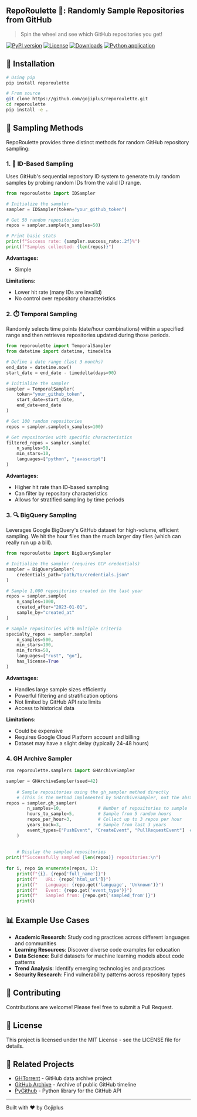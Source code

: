 ## RepoRoulette 🎲: Randomly Sample Repositories from GitHub

> Spin the wheel and see which GitHub repositories you get!

[![PyPI version](https://img.shields.io/pypi/v/reporoulette.svg)](https://pypi.org/project/reporoulette/)
[![License](https://img.shields.io/pypi/l/reporoulette.svg)](https://pypi.org/project/reporoulette/)
[![Downloads](https://static.pepy.tech/badge/reporoulette)](https://pepy.tech/project/reporoulette)
[![Python application](https://github.com/gojiplus/reporoulette/actions/workflows/python-app.yml/badge.svg)](https://github.com/gojiplus/reporoulette/actions/workflows/python-app.yml)

## 🚀 Installation

```bash
# Using pip
pip install reporoulette

# From source
git clone https://github.com/gojiplus/reporoulette.git
cd reporoulette
pip install -e .
```

## 📖 Sampling Methods

RepoRoulette provides three distinct methods for random GitHub repository sampling:

### 1. 🎯 ID-Based Sampling

Uses GitHub's sequential repository ID system to generate truly random samples by probing random IDs from the valid ID range.

```python
from reporoulette import IDSampler

# Initialize the sampler
sampler = IDSampler(token="your_github_token")

# Get 50 random repositories
repos = sampler.sample(n_samples=50)

# Print basic stats
print(f"Success rate: {sampler.success_rate:.2f}%")
print(f"Samples collected: {len(repos)}")
```

**Advantages:**
- Simple

**Limitations:**
- Lower hit rate (many IDs are invalid)
- No control over repository characteristics

### 2. ⏱️ Temporal Sampling

Randomly selects time points (date/hour combinations) within a specified range and then retrieves repositories updated during those periods.

```python
from reporoulette import TemporalSampler
from datetime import datetime, timedelta

# Define a date range (last 3 months)
end_date = datetime.now()
start_date = end_date - timedelta(days=90)

# Initialize the sampler
sampler = TemporalSampler(
    token="your_github_token",
    start_date=start_date,
    end_date=end_date
)

# Get 100 random repositories
repos = sampler.sample(n_samples=100)

# Get repositories with specific characteristics
filtered_repos = sampler.sample(
    n_samples=50,
    min_stars=10,
    languages=["python", "javascript"]
)
```

**Advantages:**
- Higher hit rate than ID-based sampling
- Can filter by repository characteristics
- Allows for stratified sampling by time periods

### 3. 🔍 BigQuery Sampling

Leverages Google BigQuery's GitHub dataset for high-volume, efficient sampling. We hit the hour files than the much larger day files (which can really run up a bill).

```python
from reporoulette import BigQuerySampler

# Initialize the sampler (requires GCP credentials)
sampler = BigQuerySampler(
    credentials_path="path/to/credentials.json"
)

# Sample 1,000 repositories created in the last year
repos = sampler.sample(
    n_samples=1000,
    created_after="2023-01-01",
    sample_by="created_at"
)

# Sample repositories with multiple criteria
specialty_repos = sampler.sample(
    n_samples=500,
    min_stars=100,
    min_forks=50,
    languages=["rust", "go"],
    has_license=True
)
```

**Advantages:**
- Handles large sample sizes efficiently
- Powerful filtering and stratification options
- Not limited by GitHub API rate limits
- Access to historical data

**Limitations:**
- Could be expensive
- Requires Google Cloud Platform account and billing
- Dataset may have a slight delay (typically 24-48 hours)

### 4. GH Archive Sampler

```python
rom reporoulette.samplers import GHArchiveSampler

sampler = GHArchiveSampler(seed=42)
    
    # Sample repositories using the gh_sampler method directly
    # (This is the method implemented by GHArchiveSampler, not the abstract sample method)
repos = sampler.gh_sampler(
        n_samples=10,              # Number of repositories to sample
        hours_to_sample=5,         # Sample from 5 random hours
        repos_per_hour=3,          # Collect up to 3 repos per hour
        years_back=3,              # Sample from last 3 years
        event_types=["PushEvent", "CreateEvent", "PullRequestEvent"]  # Types of events to consider
    )
    
    
    # Display the sampled repositories
print(f"Successfully sampled {len(repos)} repositories:\n")
    
for i, repo in enumerate(repos, 1):
    print(f"{i}. {repo['full_name']}")
    print(f"   URL: {repo['html_url']}")
    print(f"   Language: {repo.get('language', 'Unknown')}")
    print(f"   Event: {repo.get('event_type')}")
    print(f"   Sampled from: {repo.get('sampled_from')}")
    print()
```

## 📊 Example Use Cases

- **Academic Research**: Study coding practices across different languages and communities
- **Learning Resources**: Discover diverse code examples for education
- **Data Science**: Build datasets for machine learning models about code patterns
- **Trend Analysis**: Identify emerging technologies and practices
- **Security Research**: Find vulnerability patterns across repository types

## 🤝 Contributing

Contributions are welcome! Please feel free to submit a Pull Request.

## 📜 License

This project is licensed under the MIT License - see the LICENSE file for details.

## 🔗 Related Projects

- [GHTorrent](https://ghtorrent.org/) - GitHub data archive project
- [GitHub Archive](https://www.githubarchive.org/) - Archive of public GitHub timeline
- [PyGithub](https://github.com/PyGithub/PyGithub) - Python library for the GitHub API

---

Built with ❤️ by Gojiplus
